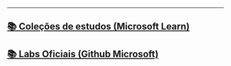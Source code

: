 ---------------------------------------------------------------------------------------------

## [📚 Coleções de estudos (Microsoft Learn)](https://github.com/marcelobaptista/azure-study-material/blob/main/MicrosoftLearnCollection.md)

## [📚 Labs Oficiais (Github Microsoft)](https://github.com/marcelobaptista/azure-study-material/blob/main/MicrosoftLearnLabs.md)
